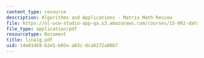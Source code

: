 ```yaml
---
content_type: resource
description: Algorithms and Applications - Matrix Math Review
file: https://ol-ocw-studio-app-qa.s3.amazonaws.com/courses/15-062-data-mining-spring-2003/14e01469b2e5b05ea03c0ca8272a80b7_linalg.pdf
file_type: application/pdf
resourcetype: Document
title: linalg.pdf
uid: 14e01469-b2e5-b05e-a03c-0ca8272a80b7
---
```

